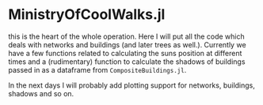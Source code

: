 # MinistryOfCoolWalks.jl

this is the heart of the whole operation. Here I will put all the code which deals with networks and buildings (and later trees as well.). Currently we have a few functions related to calculating the suns position at different times and a (rudimentary) function to calculate the shadows of buildings passed in as a dataframe from `CompositeBuildings.jl`.

In the next days I will probably add plotting support for networks, buildings, shadows and so on.